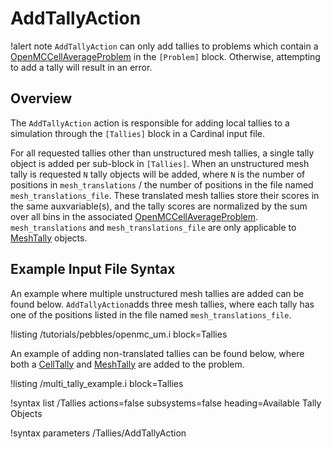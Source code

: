 # AddTallyAction

!alert note
`AddTallyAction` can only add tallies to problems which contain a [OpenMCCellAverageProblem](OpenMCCellAverageProblem.md)
in the `[Problem]` block. Otherwise, attempting to add a tally will result in an error.

## Overview

The `AddTallyAction` action is responsible for adding local tallies to a simulation through the
`[Tallies]` block in a Cardinal input file.

For all requested tallies other than unstructured mesh tallies, a single tally object is added
per sub-block in `[Tallies]`. When an unstructured mesh tally is requested `N` tally objects
will be added, where `N` is the number of positions in `mesh_translations` / the number of positions
in the file named `mesh_translations_file`. These translated mesh tallies store their scores in the
same auxvariable(s), and the tally scores are normalized by the sum over all bins in the associated
[OpenMCCellAverageProblem](OpenMCCellAverageProblem.md). `mesh_translations` and
`mesh_translations_file` are only applicable to [MeshTally](MeshTally.md) objects.

## Example Input File Syntax

An example where multiple unstructured mesh tallies are added can be found below. `AddTallyAction`adds
three mesh tallies, where each tally has one of the positions listed in the file named `mesh_translations_file`.

!listing /tutorials/pebbles/openmc_um.i
  block=Tallies

An example of adding non-translated tallies can be found below, where both a [CellTally](CellTally.md)
and [MeshTally](MeshTally.md) are added to the problem.

!listing /multi_tally_example.i
  block=Tallies

!syntax list /Tallies actions=false subsystems=false heading=Available Tally Objects

!syntax parameters /Tallies/AddTallyAction
